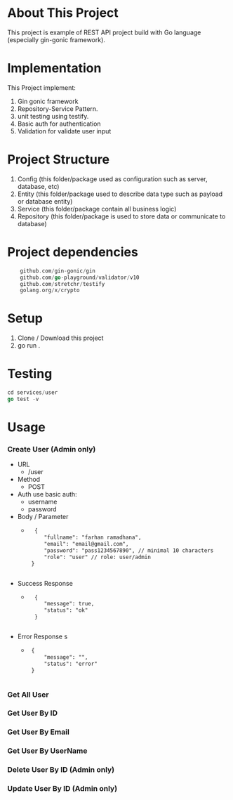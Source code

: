 # About This Project
This project is example of REST API project build with Go language (especially gin-gonic framework).

# Implementation
This Project implement:
1. Gin gonic framework
2. Repository-Service Pattern.
3. unit testing using testify.
4. Basic auth for authentication
5. Validation for validate user input

# Project Structure
1. Config (this folder/package used as configuration such as server, database, etc)
2. Entity (this folder/package used to describe data type such as payload or database entity)
3. Service (this folder/package contain all business logic)
4. Repository (this folder/package is used to store data or communicate to database)

# Project dependencies
```go
    github.com/gin-gonic/gin 
	github.com/go-playground/validator/v10 
	github.com/stretchr/testify
	golang.org/x/crypto 
```

# Setup
1. Clone / Download this project
2. go run .

# Testing
```go
cd services/user
go test -v
```

# Usage
### Create User (Admin only)
 - URL
     - /user
 - Method
     - POST
 - Auth
     use basic auth:
     - username
     - password
 - Body / Parameter
     - ```rest
         {
            "fullname": "farhan ramadhana",
        	"email": "email@gmail.com",
        	"password": "pass1234567890", // minimal 10 characters
        	"role": "user" // role: user/admin
        }
     ```
 - Success Response
     - ```rest
         {
            "message": true,
            "status": "ok"
         }
     ```
 - Error Response s
     - ```rest
        {
            "message": "",
            "status": "error"
        }
     ```
### Get All User
### Get User By ID
### Get User By Email
### Get User By UserName
### Delete User By ID (Admin only)
### Update User By ID (Admin only)

